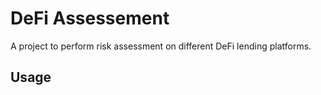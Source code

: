 # DeFi Assessement

A project to perform risk assessment on different DeFi lending platforms.
## Usage


